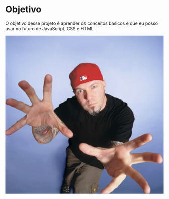 # Objetivo
O objetivo desse projeto é aprender os conceitos básicos e que eu posso usar no futuro de JavaScript, CSS e HTML

![Fred Durst](./assets/images/fred-durst.jpg)
